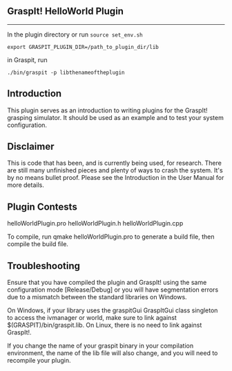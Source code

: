 ## GraspIt! HelloWorld Plugin
---

In the plugin directory or run ``source set_env.sh``
```
export GRASPIT_PLUGIN_DIR=/path_to_plugin_dir/lib 
```

in Graspit, run 

```
./bin/graspit -p libthenameoftheplugin
```


Introduction
------------
This plugin serves as an introduction to writing plugins for the GraspIt! grasping simulator.
It should be used as an example and to test your system configuration.

Disclaimer
----------
This is code that has been, and is currently being used, for research. There 
are still many unfinished pieces and plenty of ways to crash the system.  It's
by no means bullet proof. Please see the Introduction in the User Manual for 
more details.



Plugin Contests
---------------
helloWorldPlugin.pro
helloWorldPlugin.h
helloWorldPlugin.cpp

To compile, run qmake helloWorldPlugin.pro to generate a build file, then compile the build file. 



Troubleshooting
---------------
Ensure that you have compiled the plugin and GraspIt! using the same configuration mode [Release/Debug] or you will 
have segmentation errors due to a mismatch between the standard libraries on Windows.

On Windows, if your library uses the graspitGui GraspItGui class singleton to access the ivmanager or world, make sure to link against $(GRASPIT)/bin/graspit.lib. On Linux, there is no need to link against GraspIt!.

If you change the name of your graspit binary in your compilation environment, the name of the lib file will also change, and you will need to
recompile your plugin.

